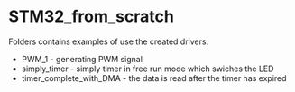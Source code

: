 # STM32_from_scratch

Folders contains examples of use the created drivers.

- PWM_1 - generating PWM signal
- simply_timer - simply timer in free run mode which swiches the LED
- timer_complete_with_DMA - the data is read after the timer has expired

